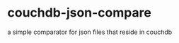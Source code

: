 couchdb-json-compare
====================

a simple comparator for json files that reside in couchdb
